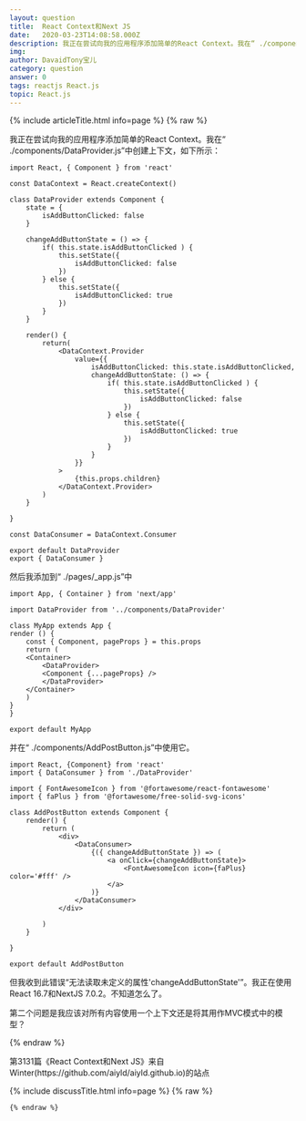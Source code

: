 ```yaml
---
layout: question
title:  React Context和Next JS
date:   2020-03-23T14:08:58.000Z
description: 我正在尝试向我的应用程序添加简单的React Context。我在“ ./components/DataProvider.js”中创建上下文，如下所示：...
img: 
author: DavaidTony宝儿
category: question
answer: 0
tags: reactjs React.js
topic: React.js
---
```

<div class="article-root">
  <div class="article">
    {% include articleTitle.html info=page %}
    {% raw %}
    <div class="article-content"><p><font style="vertical-align: inherit;"><font style="vertical-align: inherit;">我正在尝试向我的应用程序添加简单的React Context。</font><font style="vertical-align: inherit;">我在“ ./components/DataProvider.js”中创建上下文，如下所示：</font></font></p>

<pre><code>import React, { Component } from 'react'<font></font>
<font></font>
const DataContext = React.createContext()<font></font>
<font></font>
class DataProvider extends Component {<font></font>
    state = {<font></font>
        isAddButtonClicked: false<font></font>
    }<font></font>
<font></font>
    changeAddButtonState = () =&gt; {<font></font>
        if( this.state.isAddButtonClicked ) {<font></font>
            this.setState({<font></font>
                isAddButtonClicked: false<font></font>
            })<font></font>
        } else {<font></font>
            this.setState({<font></font>
                isAddButtonClicked: true<font></font>
            })            <font></font>
        }<font></font>
    }<font></font>
<font></font>
    render() {<font></font>
        return(<font></font>
            &lt;DataContext.Provider<font></font>
                value={{<font></font>
                    isAddButtonClicked: this.state.isAddButtonClicked,<font></font>
                    changeAddButtonState: () =&gt; {<font></font>
                        if( this.state.isAddButtonClicked ) {<font></font>
                            this.setState({<font></font>
                                isAddButtonClicked: false<font></font>
                            })<font></font>
                        } else {<font></font>
                            this.setState({<font></font>
                                isAddButtonClicked: true<font></font>
                            })            <font></font>
                        }<font></font>
                    }<font></font>
                }}<font></font>
            &gt;<font></font>
                {this.props.children}<font></font>
            &lt;/DataContext.Provider&gt;<font></font>
        )<font></font>
    }<font></font>
<font></font>
}<font></font>
<font></font>
const DataConsumer = DataContext.Consumer<font></font>
<font></font>
export default DataProvider<font></font>
export { DataConsumer }<font></font>
</code></pre>

<p><font style="vertical-align: inherit;"><font style="vertical-align: inherit;">然后我添加到“ ./pages/_app.js”中</font></font></p>

<pre><code>import App, { Container } from 'next/app'<font></font>
<font></font>
import DataProvider from '../components/DataProvider'<font></font>
<font></font>
class MyApp extends App {<font></font>
render () {<font></font>
    const { Component, pageProps } = this.props<font></font>
    return (<font></font>
    &lt;Container&gt;<font></font>
        &lt;DataProvider&gt;<font></font>
        &lt;Component {...pageProps} /&gt;<font></font>
        &lt;/DataProvider&gt;<font></font>
    &lt;/Container&gt;<font></font>
    )<font></font>
}<font></font>
}<font></font>
<font></font>
export default MyApp<font></font>
</code></pre>

<p><font style="vertical-align: inherit;"><font style="vertical-align: inherit;">并在“ ./components/AddPostButton.js”中使用它。</font></font></p>

<pre><code>import React, {Component} from 'react'<font></font>
import { DataConsumer } from './DataProvider'<font></font>
<font></font>
import { FontAwesomeIcon } from '@fortawesome/react-fontawesome'<font></font>
import { faPlus } from '@fortawesome/free-solid-svg-icons'<font></font>
<font></font>
class AddPostButton extends Component {<font></font>
    render() {<font></font>
        return (<font></font>
            &lt;div&gt;<font></font>
                &lt;DataConsumer&gt;<font></font>
                    {({ changeAddButtonState }) =&gt; (<font></font>
                        &lt;a onClick={changeAddButtonState}&gt;<font></font>
                            &lt;FontAwesomeIcon icon={faPlus} color='#fff' /&gt;<font></font>
                        &lt;/a&gt;<font></font>
                    )}<font></font>
                &lt;/DataConsumer&gt;<font></font>
            &lt;/div&gt;<font></font>
<font></font>
        )<font></font>
    }<font></font>
<font></font>
}<font></font>
<font></font>
export default AddPostButton<font></font>
</code></pre>

<p><font style="vertical-align: inherit;"><font style="vertical-align: inherit;">但我收到此错误“无法读取未定义的属性'changeAddButtonState'”。</font><font style="vertical-align: inherit;">我正在使用React 16.7和NextJS 7.0.2。</font><font style="vertical-align: inherit;">不知道怎么了。</font></font></p>

<p><font style="vertical-align: inherit;"><font style="vertical-align: inherit;">第二个问题是我应该对所有内容使用一个上下文还是将其用作MVC模式中的模型？</font></font></p></div>
    {% endraw %}
  </div>
  <p class="winter_mark">第3131篇《React Context和Next JS》来自Winter(https://github.com/aiyld/aiyld.github.io)的站点</p>
  <div class="discuss-wrapper">
    {% include discussTitle.html info=page %}
    {% raw %}
    
    {% endraw %}
  </div>
<div>
